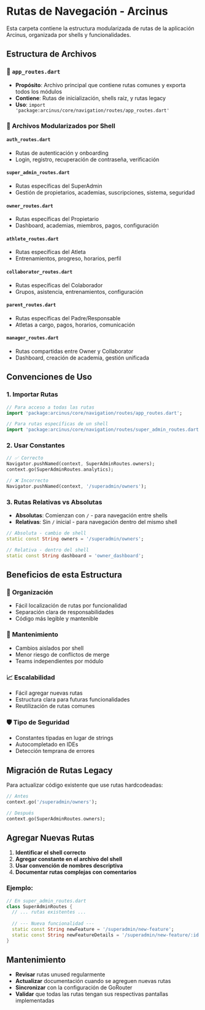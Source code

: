 # Rutas de Navegación - Arcinus

Esta carpeta contiene la estructura modularizada de rutas de la aplicación Arcinus, organizada por shells y funcionalidades.

## Estructura de Archivos

### 📁 `app_routes.dart`
- **Propósito**: Archivo principal que contiene rutas comunes y exporta todos los módulos
- **Contiene**: Rutas de inicialización, shells raíz, y rutas legacy
- **Uso**: `import 'package:arcinus/core/navigation/routes/app_routes.dart'`

### 📁 Archivos Modularizados por Shell

#### `auth_routes.dart`
- Rutas de autenticación y onboarding
- Login, registro, recuperación de contraseña, verificación

#### `super_admin_routes.dart`
- Rutas específicas del SuperAdmin
- Gestión de propietarios, academias, suscripciones, sistema, seguridad

#### `owner_routes.dart`
- Rutas específicas del Propietario
- Dashboard, academias, miembros, pagos, configuración

#### `athlete_routes.dart`
- Rutas específicas del Atleta
- Entrenamientos, progreso, horarios, perfil

#### `collaborator_routes.dart`
- Rutas específicas del Colaborador
- Grupos, asistencia, entrenamientos, configuración

#### `parent_routes.dart`
- Rutas específicas del Padre/Responsable
- Atletas a cargo, pagos, horarios, comunicación

#### `manager_routes.dart`
- Rutas compartidas entre Owner y Collaborator
- Dashboard, creación de academia, gestión unificada

## Convenciones de Uso

### 1. **Importar Rutas**
```dart
// Para acceso a todas las rutas
import 'package:arcinus/core/navigation/routes/app_routes.dart';

// Para rutas específicas de un shell
import 'package:arcinus/core/navigation/routes/super_admin_routes.dart';
```

### 2. **Usar Constantes**
```dart
// ✅ Correcto
Navigator.pushNamed(context, SuperAdminRoutes.owners);
context.go(SuperAdminRoutes.analytics);

// ❌ Incorrecto
Navigator.pushNamed(context, '/superadmin/owners');
```

### 3. **Rutas Relativas vs Absolutas**
- **Absolutas**: Comienzan con `/` - para navegación entre shells
- **Relativas**: Sin `/` inicial - para navegación dentro del mismo shell

```dart
// Absoluta - cambio de shell
static const String owners = '/superadmin/owners';

// Relativa - dentro del shell
static const String dashboard = 'owner_dashboard';
```

## Beneficios de esta Estructura

### 🎯 **Organización**
- Fácil localización de rutas por funcionalidad
- Separación clara de responsabilidades
- Código más legible y mantenible

### 🔧 **Mantenimiento**
- Cambios aislados por shell
- Menor riesgo de conflictos de merge
- Teams independientes por módulo

### 📈 **Escalabilidad**
- Fácil agregar nuevas rutas
- Estructura clara para futuras funcionalidades
- Reutilización de rutas comunes

### 🛡️ **Tipo de Seguridad**
- Constantes tipadas en lugar de strings
- Autocompletado en IDEs
- Detección temprana de errores

## Migración de Rutas Legacy

Para actualizar código existente que use rutas hardcodeadas:

```dart
// Antes
context.go('/superadmin/owners');

// Después
context.go(SuperAdminRoutes.owners);
```

## Agregar Nuevas Rutas

1. **Identificar el shell correcto**
2. **Agregar constante en el archivo del shell**
3. **Usar convención de nombres descriptiva**
4. **Documentar rutas complejas con comentarios**

### Ejemplo:
```dart
// En super_admin_routes.dart
class SuperAdminRoutes {
  // ... rutas existentes ...
  
  // --- Nueva funcionalidad ---
  static const String newFeature = '/superadmin/new-feature';
  static const String newFeatureDetails = '/superadmin/new-feature/:id';
}
```

## Mantenimiento

- **Revisar** rutas unused regularmente
- **Actualizar** documentación cuando se agreguen nuevas rutas
- **Sincronizar** con la configuración de GoRouter
- **Validar** que todas las rutas tengan sus respectivas pantallas implementadas 